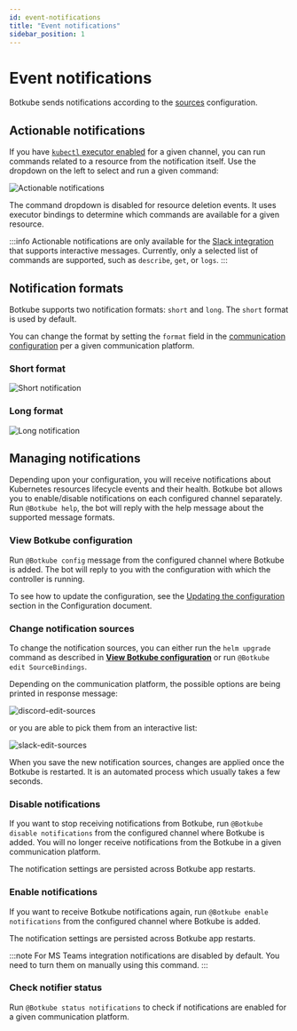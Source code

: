 ```yaml
---
id: event-notifications
title: "Event notifications"
sidebar_position: 1
---
```


# Event notifications

Botkube sends notifications according to the [sources](../configuration/source.md) configuration.

## Actionable notifications

If you have [`kubectl` executor enabled](../configuration/executor.md) for a given channel, you can run commands related to a resource from the notification itself. Use the dropdown on the left to select and run a given command:

![Actionable notifications](./assets/actionable-notifications.png)

The command dropdown is disabled for resource deletion events. It uses executor bindings to determine which commands are available for a given resource.

:::info
Actionable notifications are only available for the [Slack integration](../installation/slack/index.md) that supports interactive messages. Currently, only a selected list of commands are supported, such as `describe`, `get`, or `logs`.
:::

## Notification formats

Botkube supports two notification formats: `short` and `long`. The `short` format is used by default.

You can change the format by setting the `format` field in the [communication configuration](../configuration/communication/index.md) per a given communication platform.

### Short format

![Short notification](./assets/short-notification.png)

### Long format

![Long notification](./assets/long-notification.png)

## Managing notifications

Depending upon your configuration, you will receive notifications about Kubernetes resources lifecycle events and their health.
Botkube bot allows you to enable/disable notifications on each configured channel separately. Run `@Botkube help`, the bot will reply with the help message about the supported message formats.

### View Botkube configuration

Run `@Botkube config` message from the configured channel where Botkube is added. The bot will reply to you with the configuration with which the controller is running.

To see how to update the configuration, see the [Updating the configuration](../configuration/index.md#updating-the-configuration) section in the Configuration document.

### Change notification sources

To change the notification sources, you can either run the `helm upgrade` command as described in [**View Botkube configuration**](#view-botkube-configuration) or run `@Botkube edit SourceBindings`.

Depending on the communication platform, the possible options are being printed in response message:

<!-- Is this screen shot valuable? -->
![discord-edit-sources](assets/discord-edit-bindings.png)

or you are able to pick them from an interactive list:

<!-- Is this screen shot valuable? -->
![slack-edit-sources](assets/slack-edit-bindings.png)

When you save the new notification sources, changes are applied once the Botkube is restarted. It is an automated process which usually takes a few seconds.

### Disable notifications

If you want to stop receiving notifications from Botkube, run `@Botkube disable notifications` from the configured channel where Botkube is added. You will no longer receive notifications from the Botkube in a given communication platform.

The notification settings are persisted across Botkube app restarts.

### Enable notifications

If you want to receive Botkube notifications again, run `@Botkube enable notifications` from the configured channel where Botkube is added.

The notification settings are persisted across Botkube app restarts.

:::note
For MS Teams integration notifications are disabled by default. You need to turn them on manually using this command.
:::

### Check notifier status

Run `@Botkube status notifications` to check if notifications are enabled for a given communication platform.
